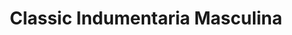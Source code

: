---
title: "Classic Indumentaria Masculina"
url: /ituzaingo/classic-indumentaria-masculina/
shop: ropa
---